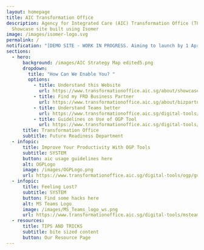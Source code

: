 ```yaml
---
layout: homepage
title: AIC Transformation Office
description: Agency for Integrated Care (AIC) Transformation Office (TO)
  Showcase site built using Isomer
image: /images/isomer-logo.svg
permalink: /
notification: "[DEMO SITE - WORK IN PROGRESS. Aiming to launch by 1 April 2023] "
sections:
  - hero:
      background: /images/AIC Strategy Map edited5.png
      dropdown:
        title: "How Can We Enable You? "
        options:
          - title: Understand this Website
            url: https://www.transformationoffice.aic.sg/about/showcase/
          - title: Find my FRD Business Partner
            url: https://www.transformationoffice.aic.sg/about/bizpartners/
          - title: Understand Teams better
            url: https://www.transformationoffice.aic.sg/digital-tools/msteams/teamschannel/
          - title: Guidelines on Use of OGP Tool
            url: https://www.transformationoffice.aic.sg/digital-tools/ogp/guidelines/
      title: Transformation Office
      subtitle: Future Readiness Department
  - infopic:
      title: Improve Your Productivity With OGP Tools
      subtitle: SYSTEM
      button: aic usage guidelines here
      alt: OGPLogo
      image: /images/OGPLogo.png
      url: https://www.transformationoffice.aic.sg/digital-tools/ogp/guidelines/
  - infopic:
      title: Feeling Lost?
      subtitle: SYSTEM
      button: Find some hacks here
      alt: MS Teams Logo
      image: /images/MS_Teams_logo_ws.png
      url: https://www.transformationoffice.aic.sg/digital-tools/msteams/teamschannel/
  - resources:
      title: TIPS AND TRICKS
      subtitle: bite sized content
      button: Our Resource Page
---
```


